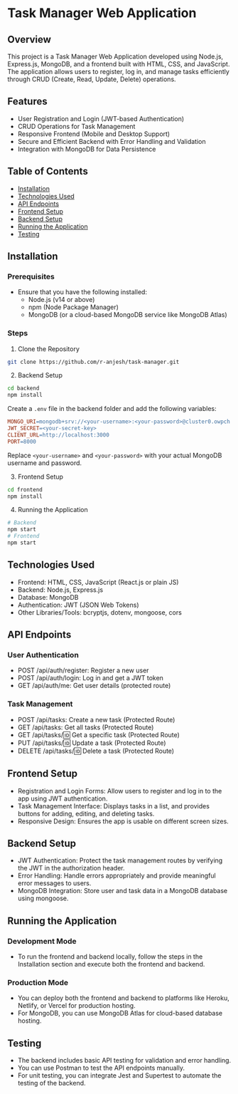 **Task Manager Web Application**
=====================================

**Overview**
------------

This project is a Task Manager Web Application developed using Node.js, Express.js, MongoDB, and a frontend built with HTML, CSS, and JavaScript. The application allows users to register, log in, and manage tasks efficiently through CRUD (Create, Read, Update, Delete) operations.

**Features**
------------

* User Registration and Login (JWT-based Authentication)
* CRUD Operations for Task Management
* Responsive Frontend (Mobile and Desktop Support)
* Secure and Efficient Backend with Error Handling and Validation
* Integration with MongoDB for Data Persistence

**Table of Contents**
-----------------

* [Installation](#installation)
* [Technologies Used](#technologies-used)
* [API Endpoints](#api-endpoints)
* [Frontend Setup](#frontend-setup)
* [Backend Setup](#backend-setup)
* [Running the Application](#running-the-application)
* [Testing](#testing)

**Installation**
------------

### Prerequisites

* Ensure that you have the following installed:
	+ Node.js (v14 or above)
	+ npm (Node Package Manager)
	+ MongoDB (or a cloud-based MongoDB service like MongoDB Atlas)

### Steps

1. Clone the Repository
```bash
git clone https://github.com/r-anjesh/task-manager.git
```
2. Backend Setup
```bash
cd backend
npm install
```
Create a `.env` file in the backend folder and add the following variables:
```makefile
MONGO_URI=mongodb+srv://<your-username>:<your-password>@cluster0.owpch.mongodb.net/?retryWrites=true&w=majority&appName=Cluster0
JWT_SECRET=<your-secret-key>
CLIENT_URL=http://localhost:3000
PORT=8000
```
Replace `<your-username>` and `<your-password>` with your actual MongoDB username and password.

3. Frontend Setup
```bash
cd frontend
npm install
```
4. Running the Application
```bash
# Backend
npm start
# Frontend
npm start
```
**Technologies Used**
-------------------

* Frontend: HTML, CSS, JavaScript (React.js or plain JS)
* Backend: Node.js, Express.js
* Database: MongoDB
* Authentication: JWT (JSON Web Tokens)
* Other Libraries/Tools: bcryptjs, dotenv, mongoose, cors

**API Endpoints**
----------------

### User Authentication

* POST /api/auth/register: Register a new user
* POST /api/auth/login: Log in and get a JWT token
* GET /api/auth/me: Get user details (protected route)

### Task Management

* POST /api/tasks: Create a new task (Protected Route)
* GET /api/tasks: Get all tasks (Protected Route)
* GET /api/tasks/:id: Get a specific task (Protected Route)
* PUT /api/tasks/:id: Update a task (Protected Route)
* DELETE /api/tasks/:id: Delete a task (Protected Route)

**Frontend Setup**
-----------------

* Registration and Login Forms: Allow users to register and log in to the app using JWT authentication.
* Task Management Interface: Displays tasks in a list, and provides buttons for adding, editing, and deleting tasks.
* Responsive Design: Ensures the app is usable on different screen sizes.

**Backend Setup**
-----------------

* JWT Authentication: Protect the task management routes by verifying the JWT in the authorization header.
* Error Handling: Handle errors appropriately and provide meaningful error messages to users.
* MongoDB Integration: Store user and task data in a MongoDB database using mongoose.

**Running the Application**
---------------------------

### Development Mode

* To run the frontend and backend locally, follow the steps in the Installation section and execute both the frontend and backend.

### Production Mode

* You can deploy both the frontend and backend to platforms like Heroku, Netlify, or Vercel for production hosting.
* For MongoDB, you can use MongoDB Atlas for cloud-based database hosting.

**Testing**
------------

* The backend includes basic API testing for validation and error handling.
* You can use Postman to test the API endpoints manually.
* For unit testing, you can integrate Jest and Supertest to automate the testing of the backend.

